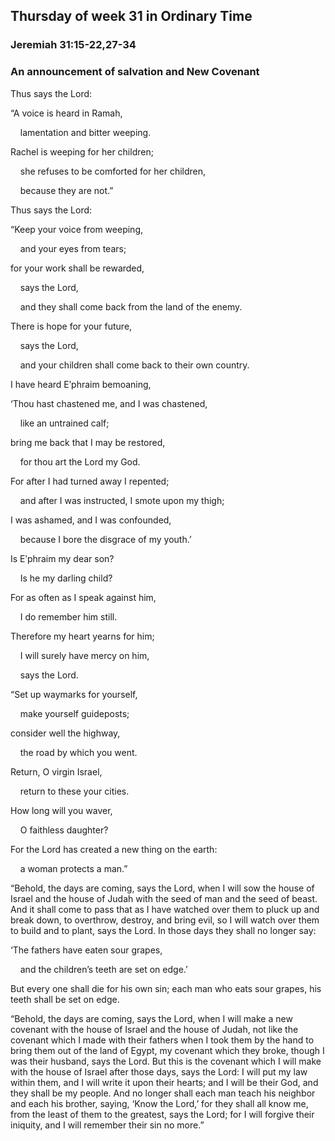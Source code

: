 ## Thursday of week 31 in Ordinary Time

### Jeremiah 31:15-22,27-34

### An announcement of salvation and New Covenant

Thus says the Lord:

“A voice is heard in Ramah,

    lamentation and bitter weeping.

Rachel is weeping for her children;

    she refuses to be comforted for her children,

    because they are not.”

Thus says the Lord:

“Keep your voice from weeping,

    and your eyes from tears;

for your work shall be rewarded,

    says the Lord,

    and they shall come back from the land of the enemy.

There is hope for your future,

    says the Lord,

    and your children shall come back to their own country.

I have heard Eʹphraim bemoaning,

‘Thou hast chastened me, and I was chastened,

    like an untrained calf;

bring me back that I may be restored,

    for thou art the Lord my God.

For after I had turned away I repented;

    and after I was instructed, I smote upon my thigh;

I was ashamed, and I was confounded,

    because I bore the disgrace of my youth.’

Is Eʹphraim my dear son?

    Is he my darling child?

For as often as I speak against him,

    I do remember him still.

Therefore my heart yearns for him;

    I will surely have mercy on him,

    says the Lord.

“Set up waymarks for yourself,

    make yourself guideposts;

consider well the highway,

    the road by which you went.

Return, O virgin Israel,

    return to these your cities.

How long will you waver,

    O faithless daughter?

For the Lord has created a new thing on the earth:

    a woman protects a man.”

“Behold, the days are coming, says the Lord, when I will sow the house of Israel and the house of Judah with the seed of man and the seed of beast. And it shall come to pass that as I have watched over them to pluck up and break down, to overthrow, destroy, and bring evil, so I will watch over them to build and to plant, says the Lord. In those days they shall no longer say:

‘The fathers have eaten sour grapes,

    and the children’s teeth are set on edge.’

But every one shall die for his own sin; each man who eats sour grapes, his teeth shall be set on edge.

“Behold, the days are coming, says the Lord, when I will make a new covenant with the house of Israel and the house of Judah, not like the covenant which I made with their fathers when I took them by the hand to bring them out of the land of Egypt, my covenant which they broke, though I was their husband, says the Lord. But this is the covenant which I will make with the house of Israel after those days, says the Lord: I will put my law within them, and I will write it upon their hearts; and I will be their God, and they shall be my people. And no longer shall each man teach his neighbor and each his brother, saying, ‘Know the Lord,’ for they shall all know me, from the least of them to the greatest, says the Lord; for I will forgive their iniquity, and I will remember their sin no more.”